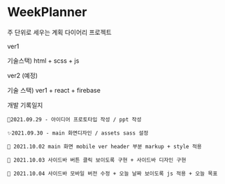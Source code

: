 # WeekPlanner
주 단위로 세우는 계획 다이어리 프로젝트

ver1 

기술스택) html + scss + js

ver2 (예정)

기술 스택) ver1 + react + firebase

개발 기록일지
```
🎉2021.09.29 - 아이디어 프로토타입 작성 / ppt 작성

✨2021.09.30 - main 화면디자인 / assets sass 설정 

🎨 2021.10.02 main 화면 mobile ver header 부분 markup + style 적용

🔨 2021.10.03 사이드바 버튼 클릭 보이도록 구현 + 사이드바 디자인 구현 

📃 2021.10.04 사이드바 모바일 버전 수정 + 오늘 날짜 보이도록 js 적용 + 오늘 목표 
```
